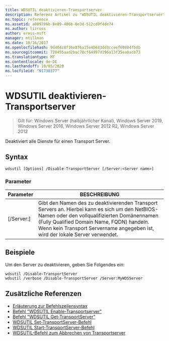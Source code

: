 ```yaml
---
title: WDSUTIL deaktivieren-Transportserver
description: Referenz Artikel zu "WDSUTIL deaktivieren-Transportserver", mit dem alle Dienste für einen Transport Server deaktiviert werden.
ms.topic: reference
ms.assetid: a009706b-8e89-486b-8e3d-512cd9f4de74
ms.author: lizross
author: eross-msft
manager: mtillman
ms.date: 10/16/2017
ms.openlocfilehash: 9d404c8f16e876a15e4b683dd3cceef60804fbdb
ms.sourcegitcommit: 720455aad2bac78cf64997d196a13f35ea0acb73
ms.translationtype: MT
ms.contentlocale: de-DE
ms.lasthandoff: 10/05/2020
ms.locfileid: "91730377"
---
```

# <a name="wdsutil-disable-transportserver"></a>WDSUTIL deaktivieren-Transportserver

> Gilt für: Windows Server (halbjährlicher Kanal), Windows Server 2019, Windows Server 2016, Windows Server 2012 R2, Windows Server 2012

Deaktiviert alle Dienste für einen Transport Server.

## <a name="syntax"></a>Syntax
```
wdsutil [Options] /Disable-TransportServer [/Server:<Server name>]
```
### <a name="parameters"></a>Parameter
|Parameter|BESCHREIBUNG|
|-------|--------|
|[/Server:<Server name>]|Gibt den Namen des zu deaktivierenden Transport Servers an. Hierbei kann es sich um den NetBIOS-Namen oder den vollqualifizierten Domänennamen (Fully Qualified Domain Name, FQDN) handeln. Wenn kein Transport Servername angegeben ist, wird der lokale Server verwendet.|
## <a name="examples"></a>Beispiele
Um den Server zu deaktivieren, geben Sie Folgendes ein:
```
wdsutil /Disable-TransportServer
wdsutil /verbose /Disable-TransportServer /Server:MyWDSServer
```
## <a name="additional-references"></a>Zusätzliche Referenzen
- [Erläuterung zur Befehlszeilensyntax](command-line-syntax-key.md)
- [Befehl "WDSUTIL Enable-Transportserver"](wdsutil-enable-transportserver.md)
- [Befehl "WDSUTIL Get-TransportServer"](wdsutil-get-transportserver.md)
- [WDSUTIL Set-TransportServer-Befehl](wdsutil-set-transportserver.md)
- [WDSUTIL Start-TransportServer-Befehl](wdsutil-start-transportserver.md)
- [WDSUTIL-Befehl zum Abbrechen von Transportserver](wdsutil-stop-transportserver.md)
